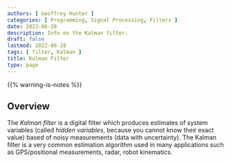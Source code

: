 ```yaml
---
authors: [ Geoffrey Hunter ]
categories: [ Programming, Signal Processing, Filters ]
date: 2022-06-28
description: Info on the Kalman filter.
draft: false
lastmod: 2022-06-28
tags: [ filter, Kalman ]
title: Kalman Filter
type: page
---
```


{{% warning-is-notes %}}

## Overview

The _Kalman filter_ is a digital filter which produces estimates of system variables (called _hidden variables_, because you cannot know their exact value) based of noisy measurements (data with uncertainty). The Kalman filter is a very common estimation algorithm used in many applications such as GPS/positional measurements, radar, robot kinematics.